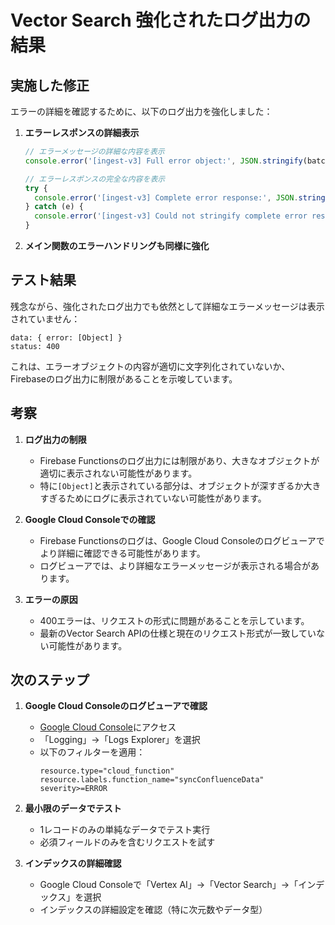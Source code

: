 # Vector Search 強化されたログ出力の結果

## 実施した修正

エラーの詳細を確認するために、以下のログ出力を強化しました：

1. **エラーレスポンスの詳細表示**
   ```javascript
   // エラーメッセージの詳細な内容を表示
   console.error('[ingest-v3] Full error object:', JSON.stringify(batchErr.response.data.error, null, 2));
   
   // エラーレスポンスの完全な内容を表示
   try {
     console.error('[ingest-v3] Complete error response:', JSON.stringify(batchErr.response, null, 2));
   } catch (e) {
     console.error('[ingest-v3] Could not stringify complete error response:', e);
   }
   ```

2. **メイン関数のエラーハンドリングも同様に強化**

## テスト結果

残念ながら、強化されたログ出力でも依然として詳細なエラーメッセージは表示されていません：

```
data: { error: [Object] }
status: 400
```

これは、エラーオブジェクトの内容が適切に文字列化されていないか、Firebaseのログ出力に制限があることを示唆しています。

## 考察

1. **ログ出力の制限**
   - Firebase Functionsのログ出力には制限があり、大きなオブジェクトが適切に表示されない可能性があります。
   - 特に`[Object]`と表示されている部分は、オブジェクトが深すぎるか大きすぎるためにログに表示されていない可能性があります。

2. **Google Cloud Consoleでの確認**
   - Firebase Functionsのログは、Google Cloud Consoleのログビューアでより詳細に確認できる可能性があります。
   - ログビューアでは、より詳細なエラーメッセージが表示される場合があります。

3. **エラーの原因**
   - 400エラーは、リクエストの形式に問題があることを示しています。
   - 最新のVector Search APIの仕様と現在のリクエスト形式が一致していない可能性があります。

## 次のステップ

1. **Google Cloud Consoleのログビューアで確認**
   - [Google Cloud Console](https://console.cloud.google.com/)にアクセス
   - 「Logging」→「Logs Explorer」を選択
   - 以下のフィルターを適用：
     ```
     resource.type="cloud_function"
     resource.labels.function_name="syncConfluenceData"
     severity>=ERROR
     ```

2. **最小限のデータでテスト**
   - 1レコードのみの単純なデータでテスト実行
   - 必須フィールドのみを含むリクエストを試す

3. **インデックスの詳細確認**
   - Google Cloud Consoleで「Vertex AI」→「Vector Search」→「インデックス」を選択
   - インデックスの詳細設定を確認（特に次元数やデータ型）

